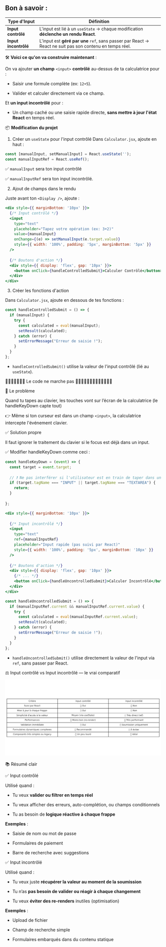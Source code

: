 ## Bon à savoir : 

| Type d'Input	| Définition |
|---------------|------------|
| **Input contrôlé**	|L'input est lié à un `useState` → chaque modification **déclenche un rendu React**.
| **Input incontrôlé**	| L'input est **géré par une** `ref`, sans passer par React → React ne suit pas son contenu en temps réel.


🛠 **Voici ce qu'on va construire maintenant** :

On va ajouter **un champ** `<input>` **contrôlé** au-dessus de ta calculatrice pour :

* Saisir une formule complète (ex: `12+5`).

* Valider et calculer directement via ce champ.

Et **un input incontrôlé** pour :

* Un champ caché ou une saisie rapide directe, **sans mettre à jour l'état React** en temps réel.

📦 **Modification du projet**
1. Créer un `useState` pour l'input contrôlé
Dans `Calculator.jsx`, ajoute en haut :

```jsx
const [manualInput, setManualInput] = React.useState('');
const manualInputRef = React.useRef();

```
✅ `manualInput` sera ton input contrôlé

✅ `manualInputRef` sera ton input incontrôlé.

2. Ajout de champs dans le rendu

Juste avant ton `<Display />`, ajoute :

```jsx
<div style={{ marginBottom: '10px' }}>
  {/* Input contrôlé */}
  <input
    type="text"
    placeholder="Tapez votre opération (ex: 3+2)"
    value={manualInput}
    onChange={(e) => setManualInput(e.target.value)}
    style={{ width: '100%', padding: '5px', marginBottom: '5px' }}
  />

  {/* Boutons d'action */}
  <div style={{ display: 'flex', gap: '10px' }}>
    <button onClick={handleControlledSubmit}>Calculer Contrôlé</button>
  </div>
</div>
```

3. Créer les fonctions d'action

Dans `Calculator.jsx`, ajoute en dessous de tes fonctions :

```jsx
const handleControlledSubmit = () => {
  if (manualInput) {
    try {
      const calculated = eval(manualInput);
      setResult(calculated);
    } catch (error) {
      setErrorMessage("Erreur de saisie !");
    }
  }
};

```
* `handleControlledSubmit()` utilise la valeur de l'input contrôlé (lié au `useState`).

👀👀👀👀👀👀👀 Le code ne marche pas 👀👀👀👀👀👀👀👀👀👀👀👀👀

🎯 Le problème

Quand tu tapes au clavier, les touches vont sur l’écran de la calculatrice (le handleKeyDown capte tout)

👉 Même si ton curseur est dans un champ `<input>`, la calculatrice intercepte l'événement clavier.

✅ Solution propre

Il faut ignorer le traitement du clavier si le focus est déjà dans un input.

✅ Modifier handleKeyDown comme ceci :

```jsx
const handleKeyDown = (event) => {
  const target = event.target;

  // ❗ Ne pas interférer si l'utilisateur est en train de taper dans un input ou textarea
  if (target.tagName === "INPUT" || target.tagName === "TEXTAREA") {
    return;
  }

};

```
```jsx
<div style={{ marginBottom: '10px' }}>

  {/* Input incontrôlé */}
  <input
    type="text"
    ref={manualInputRef}
    placeholder="Input rapide (pas suivi par React)"
    style={{ width: '100%', padding: '5px', marginBottom: '10px' }}
  />

  {/* Boutons d'action */}
  <div style={{ display: 'flex', gap: '10px' }}>
    {/* ... */}
    <button onClick={handleUncontrolledSubmit}>Calculer Incontrôlé</button>
  </div>
</div>
```



```jsx
const handleUncontrolledSubmit = () => {
  if (manualInputRef.current && manualInputRef.current.value) {
    try {
      const calculated = eval(manualInputRef.current.value);
      setResult(calculated);
    } catch (error) {
      setErrorMessage("Erreur de saisie !");
    }
  }
};

```
* `handleUncontrolledSubmit()` utilise directement la valeur de l'input via `ref`, sans passer par React.

⚖️ Input contrôlé vs Input incontrôlé — le vrai comparatif

<img src="./img/inputControleVSIncontrole"  />

📚 Résumé clair

✅ Input contrôlé

Utilisé quand :

  * Tu veux **valider ou filtrer en temps réel**

  * Tu veux afficher des erreurs, auto-complétion, ou champs conditionnels

  * Tu as besoin de **logique réactive à chaque frappe**

**Exemples** :

  * Saisie de nom ou mot de passe

  * Formulaires de paiement

  * Barre de recherche avec suggestions


✅ Input incontrôlé

Utilisé quand :

  * Tu veux juste **récupérer la valeur au moment de la soumission**

  * Tu n’as **pas besoin de valider ou réagir à chaque changement**

  * Tu veux **éviter des re-renders** inutiles (optimisation)

**Exemples** :

  * Upload de fichier

  * Champ de recherche simple

  * Formulaires embarqués dans du contenu statique
